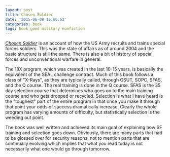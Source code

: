 ```yaml
---
layout: post
title: Chosen Soldier
date: '2015-06-08 15:06:52'
categories: book
tags: book good military nonfiction
---
```


[*Chosen Soldier*][chosen-amazon] is an account of how the US Army
recruits and trains special forces soldiers. This was the state
of affairs as of around 2004 and the basic structure is still the same.
There is also a bit of history of special forces and unconventional warfare
in general.

The 18X program, which was created in the last 10-15 years, is basically
the equivalent of the SEAL challenge contract. Much of this book follows
a class of "X-Rays", as they are typically called, through OSUT, SOPC, SFAS,
and the Q course. The real training is done in the Q course. SFAS is the 35 day
selection course that determines who goes on to the main training course and who
gets dropped or recycled. Selection is what I have heard is the "toughest" part
of the entire program in that once you make it through that point your odds of success
dramatically increase. Clearly the whole program has varying amounts of
difficulty, but statistically selection is the weeding out point.

The book was well written and achieved its main goal of explaining how SF
training and selection goes down. Obviously, there are many parts that
had to be glossed over for security reasons, not to mention parts that are
continually evolving which implies that what you read today is not
necessarily what one would go through tomorrow.


[chosen-amazon]:      http://amzn.com/0307339394
